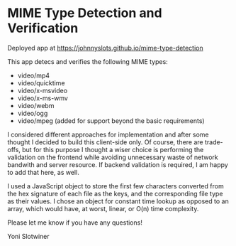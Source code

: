# MIME Type Detection and Verification

Deployed app at https://johnnyslots.github.io/mime-type-detection

This app detecs and verifies the following MIME types:
- video/mp4
- video/quicktime
- video/x-msvideo
- video/x-ms-wmv
- video/webm
- video/ogg
- video/mpeg (added for support beyond the basic requirements)

I considered different approaches for implementation and after some thought I decided to build this client-side only. Of course, there are trade-offs, but for this purpose I thought a wiser choice is performing the validation on the frontend while avoiding unnecessary waste of network bandwith and server resource. If backend validation is required, I am happy to add that here, as well.

I used a JavaScript object to store the first few characters converted from the hex signature of each file as the keys, and the corresponding file type as their values. I chose an object for constant time lookup as opposed to an array, which would have, at worst, linear, or O(n) time complexity.

Please let me know if you have any questions!

Yoni Slotwiner
